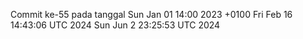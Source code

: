 Commit ke-55 pada tanggal Sun Jan 01 14:00 2023 +0100
Fri Feb 16 14:43:06 UTC 2024
Sun Jun  2 23:25:53 UTC 2024
